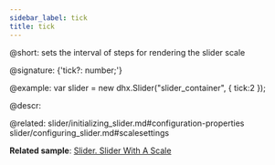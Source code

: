```yaml
---
sidebar_label: tick
title: tick
---          
```


@short: sets the interval of steps for rendering the slider scale

@signature: {'tick?: number;'}

@example: 
var slider = new dhx.Slider("slider_container", { 
    tick:2
});



@descr: 


@related: slider/initializing_slider.md#configuration-properties
slider/configuring_slider.md#scalesettings

**Related sample**: [Slider. Slider With A Scale](https://snippet.dhtmlx.com/4a6l7cyy)